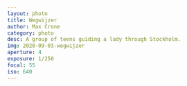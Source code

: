 ```yaml
---
layout: photo
title: Wegwijzer
author: Max Crone
category: photo
desc: A group of teens guiding a lady through Stockholm.
img: 2020-09-03-wegwijzer
aperture: 4
exposure: 1/250
focal: 55
iso: 640
---
```

